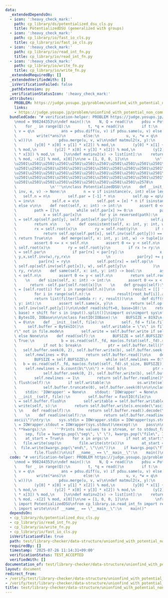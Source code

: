 ```yaml
---
data:
  _extendedDependsOn:
  - icon: ':heavy_check_mark:'
    path: cp_library/ds/potentialized_dsu_cls.py
    title: PotentializedDSU (generalized with groups)
  - icon: ':heavy_check_mark:'
    path: cp_library/io/fast_io_cls.py
    title: cp_library/io/fast_io_cls.py
  - icon: ':heavy_check_mark:'
    path: cp_library/io/read_int_fn.py
    title: cp_library/io/read_int_fn.py
  - icon: ':heavy_check_mark:'
    path: cp_library/io/write_fn.py
    title: cp_library/io/write_fn.py
  _extendedRequiredBy: []
  _extendedVerifiedWith: []
  _isVerificationFailed: false
  _pathExtension: py
  _verificationStatusIcon: ':heavy_check_mark:'
  attributes:
    PROBLEM: https://judge.yosupo.jp/problem/unionfind_with_potential_non_commutative_group
    links:
    - https://judge.yosupo.jp/problem/unionfind_with_potential_non_commutative_group
  bundledCode: "# verification-helper: PROBLEM https://judge.yosupo.jp/problem/unionfind_with_potential_non_commutative_group\n\
    \nmod = 998244353\n\ndef main():\n    N, Q = read()\n    pdsu = PotentializedDSU(matmul2,matinv2,e,N)\n\
    \    for _ in range(Q):\n        t, *q = read()\n        if t:\n            u,\
    \ v = q\n            ans = pdsu.diff(u, v) if pdsu.same(u, v) else (-1,)\n   \
    \         write(*ans)\n        else:\n            u, v, *w = q\n            write(int(pdsu.consistent(u,v,\
    \ w)))\n            pdsu.merge(u, v, w)\n\ndef matmul2(x, y):\n    return [\n\
    \        (y[0] * x[0] + y[1] * x[2]) % mod,\n        (y[0] * x[1] + y[1] * x[3])\
    \ % mod,\n        (y[2] * x[0] + y[3] * x[2]) % mod,\n        (y[2] * x[1] + y[3]\
    \ * x[3]) % mod,\n    ]\n\ndef matinv2(x) -> list[int]:\n    return [x[3], -x[1]\
    \ % mod, -x[2] % mod, x[0]]\n\ne = [1, 0, 0, 1]\n\n            \n'''\n\u257A\u2501\
    \u2501\u2501\u2501\u2501\u2501\u2501\u2501\u2501\u2501\u2501\u2501\u2501\u2501\
    \u2501\u2501\u2501\u2501\u2501\u2501\u2501\u2501\u2501\u2501\u2501\u2501\u2501\
    \u2501\u2501\u2501\u2501\u2501\u2501\u2501\u2501\u2501\u2501\u2501\u2501\u2501\
    \u2501\u2501\u2501\u2501\u2501\u2501\u2501\u2501\u2501\u2501\u2501\u2501\u2501\
    \u2501\u2501\u2501\u2501\u2501\u2501\u2501\u2501\u2501\u2578\n             https://kobejean.github.io/cp-library\
    \               \n'''\n\nclass PotentializedDSU:\n\n    def __init__(self, op,\
    \ inv, e, v) -> None:\n        n = v if isinstance(v, int) else len(v)\n     \
    \   self.n = n\n        self.par = [-1] * n\n        self.op = op\n        self.inv\
    \ = inv\n        self.e = e\n        self.pot = [e] * n if isinstance(v, int)\
    \ else v\n\n    def root(self, x: int) -> int:\n        assert 0 <= x < self.n\n\
    \        path = []\n        while self.par[x] >= 0:\n            path.append(x)\n\
    \            x = self.par[x]\n        for y in reversed(path):\n            self.pot[y]\
    \ = self.op(self.pot[y], self.pot[self.par[y]])\n            self.par[y] = x\n\
    \        return x\n    \n    def consistent(self, x: int, y: int, w) -> bool:\n\
    \        rx = self.root(x)\n        ry = self.root(y)\n        if rx == ry:\n\
    \            return self.op(self.pot[x], self.inv(self.pot[y])) == w\n       \
    \ return True\n\n    def merge(self, x: int, y: int, w) -> tuple[int, int]:\n\
    \        assert 0 <= x < self.n\n        assert 0 <= y < self.n\n        rx =\
    \ self.root(x)\n        ry = self.root(y)\n        if rx != ry:\n            par\
    \ = self.par\n            if par[rx] < par[ry]:\n                x,y,w,rx,ry =\
    \ y,x,self.inv(w),ry,rx\n                \n            par[ry] += par[rx]\n  \
    \          par[rx] = ry\n            self.pot[rx] = self.op(\n               \
    \ self.op(self.inv(self.pot[x]), w), self.pot[y]\n            )\n        return\
    \ ry, rx\n\n    def same(self, x: int, y: int) -> bool:\n        assert 0 <= x\
    \ < self.n\n        assert 0 <= y < self.n\n        return self.root(x) == self.root(y)\n\
    \    \n    def size(self, x: int) -> int:\n        assert 0 <= x < self.n\n  \
    \      return -self.par[self.root(x)]\n    \n    def groups(self):\n        root_buf\
    \ = [self.root(i) for i in range(self.n)]\n\n        result = [[] for _ in range(self.n)]\n\
    \        for i in range(self.n):\n            result[root_buf[i]].append(i)\n\n\
    \        return list(filter(lambda r: r, result))\n\n    def diff(self, x: int,\
    \ y: int):\n        assert self.same(x, y)\n        return self.op(self.pot[x],\
    \ self.inv(self.pot[y]))\n\n\ndef read(shift=0, base=10):\n    return [int(s,\
    \ base) + shift for s in input().split()]\nimport os\nimport sys\nfrom io import\
    \ BytesIO, IOBase\n\n\nclass FastIO(IOBase):\n    BUFSIZE = 8192\n    newlines\
    \ = 0\n\n    def __init__(self, file):\n        self._fd = file.fileno()\n   \
    \     self.buffer = BytesIO()\n        self.writable = \"x\" in file.mode or \"\
    r\" not in file.mode\n        self.write = self.buffer.write if self.writable\
    \ else None\n\n    def read(self):\n        BUFSIZE = self.BUFSIZE\n        while\
    \ True:\n            b = os.read(self._fd, max(os.fstat(self._fd).st_size, BUFSIZE))\n\
    \            if not b: break\n            ptr = self.buffer.tell()\n         \
    \   self.buffer.seek(0, 2), self.buffer.write(b), self.buffer.seek(ptr)\n    \
    \    self.newlines = 0\n        return self.buffer.read()\n\n    def readline(self):\n\
    \        BUFSIZE = self.BUFSIZE\n        while self.newlines == 0:\n         \
    \   b = os.read(self._fd, max(os.fstat(self._fd).st_size, BUFSIZE))\n        \
    \    self.newlines = b.count(b\"\\n\") + (not b)\n            ptr = self.buffer.tell()\n\
    \            self.buffer.seek(0, 2), self.buffer.write(b), self.buffer.seek(ptr)\n\
    \        self.newlines -= 1\n        return self.buffer.readline()\n\n    def\
    \ flush(self):\n        if self.writable:\n            os.write(self._fd, self.buffer.getvalue())\n\
    \            self.buffer.truncate(0), self.buffer.seek(0)\n\n\nclass IOWrapper(IOBase):\n\
    \    stdin: 'IOWrapper' = None\n    stdout: 'IOWrapper' = None\n    \n    def\
    \ __init__(self, file):\n        self.buffer = FastIO(file)\n        self.flush\
    \ = self.buffer.flush\n        self.writable = self.buffer.writable\n\n    def\
    \ write(self, s):\n        return self.buffer.write(s.encode(\"ascii\"))\n   \
    \ \n    def read(self):\n        return self.buffer.read().decode(\"ascii\")\n\
    \    \n    def readline(self):\n        return self.buffer.readline().decode(\"\
    ascii\")\ntry:\n    sys.stdin = IOWrapper.stdin = IOWrapper(sys.stdin)\n    sys.stdout\
    \ = IOWrapper.stdout = IOWrapper(sys.stdout)\nexcept:\n    pass\n\ndef write(*args,\
    \ **kwargs):\n    '''Prints the values to a stream, or to stdout_fast by default.'''\n\
    \    sep, file = kwargs.pop(\"sep\", \" \"), kwargs.pop(\"file\", IOWrapper.stdout)\n\
    \    at_start = True\n    for x in args:\n        if not at_start:\n         \
    \   file.write(sep)\n        file.write(str(x))\n        at_start = False\n  \
    \  file.write(kwargs.pop(\"end\", \"\\n\"))\n    if kwargs.pop(\"flush\", False):\n\
    \        file.flush()\n\nif __name__ == \"__main__\":\n    main()\n"
  code: "# verification-helper: PROBLEM https://judge.yosupo.jp/problem/unionfind_with_potential_non_commutative_group\n\
    \nmod = 998244353\n\ndef main():\n    N, Q = read()\n    pdsu = PotentializedDSU(matmul2,matinv2,e,N)\n\
    \    for _ in range(Q):\n        t, *q = read()\n        if t:\n            u,\
    \ v = q\n            ans = pdsu.diff(u, v) if pdsu.same(u, v) else (-1,)\n   \
    \         write(*ans)\n        else:\n            u, v, *w = q\n            write(int(pdsu.consistent(u,v,\
    \ w)))\n            pdsu.merge(u, v, w)\n\ndef matmul2(x, y):\n    return [\n\
    \        (y[0] * x[0] + y[1] * x[2]) % mod,\n        (y[0] * x[1] + y[1] * x[3])\
    \ % mod,\n        (y[2] * x[0] + y[3] * x[2]) % mod,\n        (y[2] * x[1] + y[3]\
    \ * x[3]) % mod,\n    ]\n\ndef matinv2(x) -> list[int]:\n    return [x[3], -x[1]\
    \ % mod, -x[2] % mod, x[0]]\n\ne = [1, 0, 0, 1]\n\n            \nfrom cp_library.ds.potentialized_dsu_cls\
    \ import PotentializedDSU\nfrom cp_library.io.read_int_fn import read\nfrom cp_library.io.write_fn\
    \ import write\n\nif __name__ == \"__main__\":\n    main()"
  dependsOn:
  - cp_library/ds/potentialized_dsu_cls.py
  - cp_library/io/read_int_fn.py
  - cp_library/io/write_fn.py
  - cp_library/io/fast_io_cls.py
  isVerificationFile: true
  path: test/library-checker/data-structure/unionfind_with_potential_non_commutative_group.test.py
  requiredBy: []
  timestamp: '2025-07-26 11:14:31+09:00'
  verificationStatus: TEST_ACCEPTED
  verifiedWith: []
documentation_of: test/library-checker/data-structure/unionfind_with_potential_non_commutative_group.test.py
layout: document
redirect_from:
- /verify/test/library-checker/data-structure/unionfind_with_potential_non_commutative_group.test.py
- /verify/test/library-checker/data-structure/unionfind_with_potential_non_commutative_group.test.py.html
title: test/library-checker/data-structure/unionfind_with_potential_non_commutative_group.test.py
---
```

